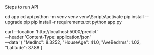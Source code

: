 
Steps to run API 

cd app
cd api
python -m venv venv
venv\Scripts\activate
pip install --upgrade pip
pip install -r requirements.txt
 python app.py

curl --location 'http://localhost:5000/predict' \
--header 'Content-Type: application/json' \
--data '{
  "MedInc": 8.3252,
  "HouseAge": 41.0,
  "AveBedrms": 1.02,
  "Latitude": 37.88
}


